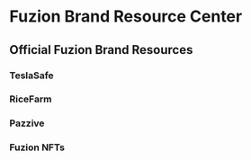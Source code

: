 # Fuzion Brand Resource Center

## Official Fuzion Brand Resources

### TeslaSafe

### RiceFarm

### Pazzive

### Fuzion NFTs
